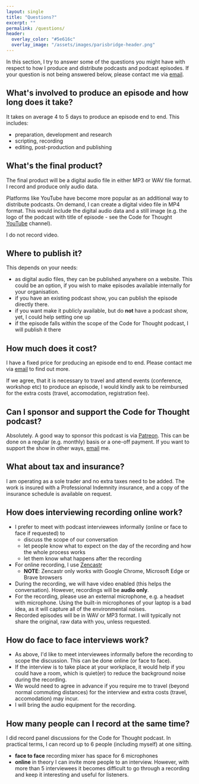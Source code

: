 ```yaml
---
layout: single
title: "Questions?"
excerpt: ""
permalink: /questions/
header:
  overlay_color: "#5e616c"
  overlay_image: "/assets/images/parisbridge-header.png"
---
```

In this section, I try to answer some of the questions you might have with respect to how
I produce and distribute podcasts and podcast episodes. If your question is not being answered below, please contact me via [email](mailto:code4thought@proton.me).

## What's involved to produce an episode and how long does it take?
It takes on average 4 to 5 days to produce an episode end to end. This includes:
- preparation, development and research
- scripting, recording
- editing, post-production and publishing

## What's the final product?
The final product will be a digital audio file in either MP3 or WAV file format. 
I record and produce only audio data.

Platforms like YouTube have become more popular as an additional way to distribute podcasts. 
On demand, I can create a digital video file in MP4 format. This would include the digital audio data and a still image (e.g. the logo of the podcast with title of episode - see the Code for Thought [YouTube](https://www.youtube.com/@code4thought) channel). 

I do not record video. 

## Where to publish it?
This depends on your needs:
- as digital audio files, they can be published anywhere on a website. This could be an option, if you wish to make episodes available internally for your organisation. 
- if you have an existing podcast show, you can publish the episode directly there.  
- if you want make it publicly available, but do **not** have a podcast show, yet, I could help setting one up
- if the episode falls within the scope of the Code for Thought podcast, I will publish it there

## How much does it cost?
I have a fixed price for producing an episode end to end. 
Please contact me via [email](mailto:code4thought@proton.me) to find out more. 

If we agree, that it is necessary to travel and attend events (conference, workshop etc) to produce an episode, I would kindly ask to be reimbursed for the extra costs (travel, accomodation, registration fee).

## Can I sponsor and support the Code for Thought podcast?
Absolutely. A good way to sponsor this podcast is via [Patreon](https://www.patreon.com/codeforthought). This can be done on a regular (e.g. monthly) basis or a one-off payment.
If you want to support the show in other ways, [email](mailto:code4thought@proton.me) me. 

## What about tax and insurance?
I am operating as a sole trader and no extra taxes need to be added.
The work is insured with a Professional Indemnity insurance, and a copy of the insurance schedule is available on request.

## How does interviewing recording online work?
- I prefer to meet with podcast interviewees informally (online or face to face if requested) to
  - discuss the scope of our conversation
  - let people know what to expect on the day of the recording and how the whole process works
  - let them know what happens after the recording
- For online recording, I use [Zencastr](https://zencastr.com)
  - **NOTE**: Zencastr only works with Google Chrome, Microsoft Edge or Brave browsers
- During the recording, we will have video enabled (this helps the conversation). However, recordings will be **audio only**. 
- For the recording, please use an external microphone, e.g. a headset with microphone. Using the built-in microphones of your laptop is a bad idea, as it will capture all of the environmental noises. 
- Recorded episodes will be in WAV or MP3 format. I will typically not share the original, raw data with you, unless requested.

## How do face to face interviews work?
- As above, I'd like to meet interviewees informally before the recording to scope the discussion. This can be done online (or face to face).
- If the interview is to take place at your workplace, it would help if you could have a room, which is quiet(er) to reduce the background noise during the recording. 
- We would need to agree in advance if you require me to travel (beyond normal commuting distances) for the interview and extra costs (travel, accomodation) may incur. 
- I will bring the audio equipment for the recording. 

## How many people can I record at the same time?
I did record panel discussions for the Code for Thought podcast. In practical terms, I can record up to 6 people (including myself) at one sitting. 
- **face to face** recording mixer has space for 6 microphones
- **online** in theory I can invite more people to an interview. However, with more than 5 interviewees it becomes difficult to go through a recording and keep it interesting and useful for listeners.

